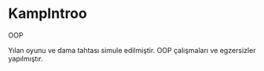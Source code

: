 # KampIntroo
OOP

Yılan oyunu ve dama tahtası simule edilmiştir.
OOP çalışmaları ve egzersizler yapılmıştır.
 
